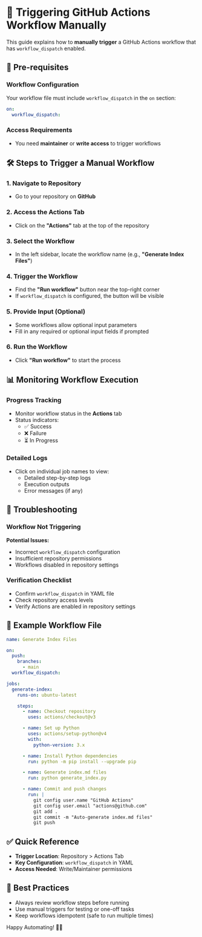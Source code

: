# 🚀 Triggering GitHub Actions Workflow Manually

This guide explains how to **manually trigger** a GitHub Actions workflow that has `workflow_dispatch` enabled.

## 📝 Pre-requisites

### Workflow Configuration
Your workflow file must include `workflow_dispatch` in the `on` section:

```yaml
on:
  workflow_dispatch:
```

### Access Requirements
- You need **maintainer** or **write access** to trigger workflows

## 🛠️ Steps to Trigger a Manual Workflow

### 1. Navigate to Repository
- Go to your repository on **GitHub**

### 2. Access the Actions Tab
- Click on the **"Actions"** tab at the top of the repository

### 3. Select the Workflow
- In the left sidebar, locate the workflow name (e.g., **"Generate Index Files"**)

### 4. Trigger the Workflow
- Find the **"Run workflow"** button near the top-right corner
- If `workflow_dispatch` is configured, the button will be visible

### 5. Provide Input (Optional)
- Some workflows allow optional input parameters
- Fill in any required or optional input fields if prompted

### 6. Run the Workflow
- Click **"Run workflow"** to start the process

## 📊 Monitoring Workflow Execution

### Progress Tracking
- Monitor workflow status in the **Actions** tab
- Status indicators:
  - ✅ Success
  - ❌ Failure
  - ⏳ In Progress

### Detailed Logs
- Click on individual job names to view:
  - Detailed step-by-step logs
  - Execution outputs
  - Error messages (if any)

## 🔧 Troubleshooting

### Workflow Not Triggering
**Potential Issues:**
- Incorrect `workflow_dispatch` configuration
- Insufficient repository permissions
- Workflows disabled in repository settings

### Verification Checklist
- Confirm `workflow_dispatch` in YAML file
- Check repository access levels
- Verify Actions are enabled in repository settings

## 📂 Example Workflow File

```yaml
name: Generate Index Files

on:
  push:
    branches:
      - main
  workflow_dispatch:

jobs:
  generate-index:
    runs-on: ubuntu-latest

    steps:
      - name: Checkout repository
        uses: actions/checkout@v3

      - name: Set up Python
        uses: actions/setup-python@v4
        with:
          python-version: 3.x

      - name: Install Python dependencies
        run: python -m pip install --upgrade pip

      - name: Generate index.md files
        run: python generate_index.py

      - name: Commit and push changes
        run: |
          git config user.name "GitHub Actions"
          git config user.email "actions@github.com"
          git add .
          git commit -m "Auto-generate index.md files"
          git push
```

## ✅ Quick Reference

- **Trigger Location**: Repository > Actions Tab
- **Key Configuration**: `workflow_dispatch` in YAML
- **Access Needed**: Write/Maintainer permissions

## 🚨 Best Practices

- Always review workflow steps before running
- Use manual triggers for testing or one-off tasks
- Keep workflows idempotent (safe to run multiple times)

Happy Automating! 🚀✨
